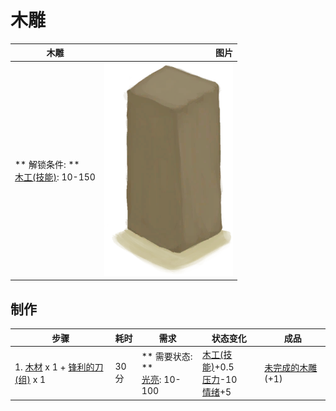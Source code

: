 # 木雕  
>   
  
  木雕  |   图片   
 ----  |  ----:   
 ** 解锁条件: **<br>[木工(技能)](Skill_Woodworking.md): 10-150  |  ![](Sprite/WoodCarving.png)   
  
## 制作  
步骤  |  耗时  |  需求  |  状态变化  |  成品  
----  |  ----  |  ----  |  ----  |  ----  
1. [木材](Wood.md) x 1 + [锋利的刀(组)](GpTag_CutterAdv.md) x 1  |  30分  |  ** 需要状态: **<br>[光亮](Light.md): 10-100  |  [木工(技能)](Skill_Woodworking.md)+0.5<br>[压力](Stress.md)-10<br>[情绪](Morale.md)+5  |  [未完成的木雕](WoodCarving_Unfinished.md)(+1)  
